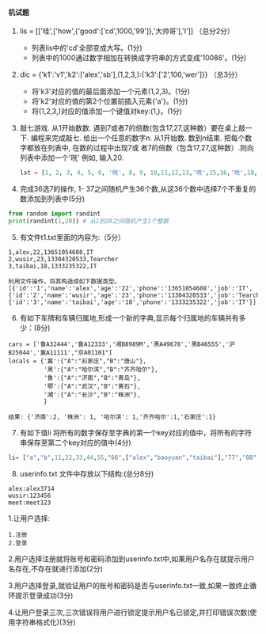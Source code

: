 #### 机试题

1. lis = [['哇',['how',{'good':['cd',1000,'99']},'大帅哥'],'I']] （总分2分）
   - 列表lis中的'cd'全部变成大写。(1分)
   - 列表中的1000通过数字相加在转换成字符串的方式变成'10086'。(1分)

 

2. dic = {'k1':'v1','k2':['alex','sb'],(1,2,3,):{'k3':['2',100,'wer']}}  （总3分）
   - 将'k3'对应的值的最后面添加一个元素(1,2,3)。(1分)
   - 将'k2'对应的值的第2个位置前插入元素{'a'}。(1分)
   - 将(1,2,3,)对应的值添加一个键值对key:(1,)。(1分)



3. 敲七游戏. 从1开始数数. 遇到7或者7的倍数(包含17,27,这种数）要在桌上敲⼀下. 编程来完成敲七. 给出⼀个任意的数字n. 从1开始数. 数到n结束. 把每个数字都放在列表中, 在数的过程中出现7或 者7的倍数（包含17,27,这种数）.则向列表中添加⼀个'咣' 例如, 输⼊20. 

   ```python
   lst = [1, 2, 3, 4, 5, 6, '咣', 8, 9, 10,11,12,13,'咣',15,16,'咣',18,19,20]
   ```



4. 完成36选7的操作, 1- 37之间随机产生36个数,从这36个数中选择7个不重复的数添加到列表中(5分)

```python
from random import randint 
print(randint(1,20)) # 从1到20之间随机产生1个整数
```



5. 有文件t1.txt里面的内容为:（5分）

```
1,alex,22,13651054608,IT
2,wusir,23,13304320533,Tearcher
3,taibai,18,1333235322,IT

利用文件操作，将其构造成如下数据类型。
[{'id':'1','name':'alex','age':'22','phone':'13651054608','job':'IT',{'id':'2','name':'wusir','age':'23','phone':'13304320533','job':'Tearcher'},{'id':'3','name':'taibai','age':'18','phone':'1333235322','job':'IT'}]
```



6. 有如下车牌和车辆归属地,形成一个新的字典,显示每个归属地的车辆共有多少：(8分)

```
cars = ['鲁A32444','鲁A12333','湘B8989M','⿊A49678','⿊B46555','沪B25044','冀A11111',"京A01101"]
locals = {'冀':{"A":"石家庄","B":"唐山"},
          '⿊':{"A":"哈尔滨","B":"齐齐哈尔"},
          '鲁':{"A":"济南","B":"青岛"},
          '鄂':{"A":"武汉","B":"黄石"},
          '湘':{"A":"长沙","B":"株洲"},
          }

结果: {'济南':2, '株洲': 1, '哈尔滨': 1,'齐齐哈尔':1,'石家庄':1}
```



7. 有如下值li 将所有的数字保存至字典的第一个key对应的值中，将所有的字符串保存至第二个key对应的值中(4分)

```python
li= ["a","b",11,22,33,44,55,"66",["alex","baoyuan","taibai"],"77","88","99"]
```



8. userinfo.txt 文件中存放以下结构:(总分8分)

```
alex:alex3714
wusir:123456
meet:meet123
```

1.让用户选择:

```
1.注册
2.登录
```

2.用户选择注册就将账号和密码添加到userinfo.txt中,如果用户名存在就提示用户名存在,不存在就进行添加(2分)

3.用户选择登录,就验证用户的账号和密码是否与userinfo.txt一致,如果一致终止循环提示登录成功(3分)

4.让用户登录三次,三次错误将用户进行锁定提示用户名已锁定,并打印错误次数(使用字符串格式化)(3分)

